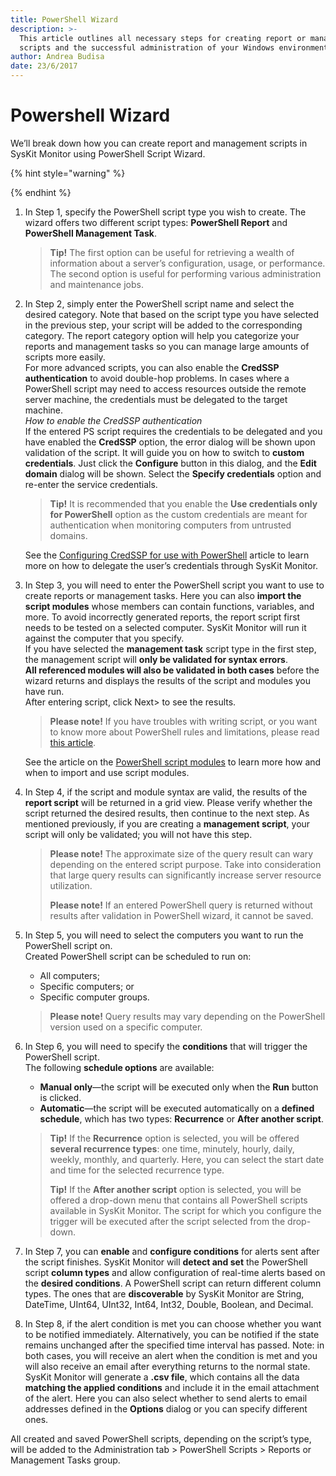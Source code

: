 ```yaml
---
title: PowerShell Wizard
description: >-
  This article outlines all necessary steps for creating report or management
  scripts and the successful administration of your Windows environments.
author: Andrea Budisa
date: 23/6/2017
---
```


# Powershell Wizard

We’ll break down how you can create report and management scripts in SysKit Monitor using PowerShell Script Wizard.

{% hint style="warning" %}

{% endhint %}

1. In Step 1, specify the PowerShell script type you wish to create. The wizard offers two different script types: **PowerShell Report** and **PowerShell Management Task**.

   > **Tip!** The first option can be useful for retrieving a wealth of information about a server’s configuration, usage, or performance. The second option is useful for performing various administration and maintenance jobs.

2. In Step 2, simply enter the PowerShell script name and select the desired category. Note that based on the script type you have selected in the previous step, your script will be added to the corresponding category. The report category option will help you categorize your reports and management tasks so you can manage large amounts of scripts more easily.  
   For more advanced scripts, you can also enable the **CredSSP authentication** to avoid double-hop problems. In cases where a PowerShell script may need to access resources outside the remote server machine, the credentials must be delegated to the target machine.  
   _How to enable the CredSSP authentication_  
   If the entered PS script requires the credentials to be delegated and you have enabled the **CredSSP** option, the error dialog will be shown upon validation of the script. It will guide you on how to switch to **custom credentials**. Just click the **Configure** button in this dialog, and the **Edit domain** dialog will be shown. Select the **Specify credentials** option and re-enter the service credentials.

   > **Tip!** It is recommended that you enable the **Use credentials only for PowerShell** option as the custom credentials are meant for authentication when monitoring computers from untrusted domains.

   See the [Configuring CredSSP for use with PowerShell](../../troubleshooting/credssp-for-use-with-powershell.md) article to learn more on how to delegate the user’s credentials through SysKit Monitor.

3. In Step 3, you will need to enter the PowerShell script you want to use to create reports or management tasks. Here you can also **import the script modules** whose members can contain functions, variables, and more. To avoid incorrectly generated reports, the report script first needs to be tested on a selected computer. SysKit Monitor will run it against the computer that you specify.  
   If you have selected the **management task** script type in the first step, the management script will **only be validated for syntax errors**.  
   **All referenced modules will also be validated in both cases** before the wizard returns and displays the results of the script and modules you have run.  
   After entering script, click Next&gt; to see the results.

   > **Please note!** If you have troubles with writing script, or you want to know more about PowerShell rules and limitations, please read [this article](https://technet.microsoft.com/en-us/library/bb978526.aspx).

   See the article on the [PowerShell script modules](import-and-use-ps-script-modules.md) to learn more how and when to import and use script modules.

4. In Step 4, if the script and module syntax are valid, the results of the **report script** will be returned in a grid view. Please verify whether the script returned the desired results, then continue to the next step. As mentioned previously, if you are creating a **management script**, your script will only be validated; you will not have this step.

   > **Please note!** The approximate size of the query result can wary depending on the entered script purpose. Take into consideration that large query results can significantly increase server resource utilization.
   >
   > **Please note!** If an entered PowerShell query is returned without results after validation in PowerShell wizard, it cannot be saved.

5. In Step 5, you will need to select the computers you want to run the PowerShell script on.  
   Created PowerShell script can be scheduled to run on:

   * All computers;
   * Specific computers; or
   * Specific computer groups.

   > **Please note!** Query results may vary depending on the PowerShell version used on a specific computer.

6. In Step 6, you will need to specify the **conditions** that will trigger the PowerShell script.  
   The following **schedule options** are available:

   * **Manual only**—the script will be executed only when the **Run** button is clicked.
   * **Automatic**—the script will be executed automatically on a **defined schedule**, which has two types: **Recurrence** or **After another script**.

   > **Tip!** If the **Recurrence** option is selected, you will be offered **several recurrence types**: one time, minutely, hourly, daily, weekly, monthly, and quarterly. Here, you can select the start date and time for the selected recurrence type.
   >
   > **Tip!** If the **After another script** option is selected, you will be offered a drop-down menu that contains all PowerShell scripts available in SysKit Monitor. The script for which you configure the trigger will be executed after the script selected from the drop-down.

7. In Step 7, you can **enable** and **configure conditions** for alerts sent after the script finishes. SysKit Monitor will **detect and set** the PowerShell script **column types** and allow configuration of real-time alerts based on the **desired conditions**. A PowerShell script can return different column types. The ones that are **discoverable** by SysKit Monitor are String, DateTime, UInt64, UInt32, Int64, Int32, Double, Boolean, and Decimal.
8. In Step 8, if the alert condition is met you can choose whether you want to be notified immediately. Alternatively, you can be notified if the state remains unchanged after the specified time interval has passed. Note: in both cases, you will receive an alert when the condition is met and you will also receive an email after everything returns to the normal state. SysKit Monitor will generate a **.csv file**, which contains all the data **matching the applied conditions** and include it in the email attachment of the alert. Here you can also select whether to send alerts to email addresses defined in the **Options** dialog or you can specify different ones.

All created and saved PowerShell scripts, depending on the script’s type, will be added to the Administration tab &gt; PowerShell Scripts &gt; Reports or Management Tasks group.

